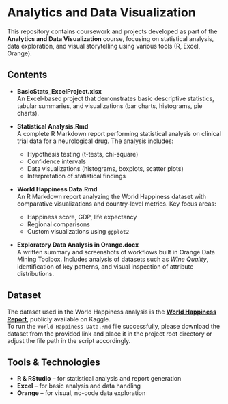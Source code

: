 # Analytics and Data Visualization

This repository contains coursework and projects developed as part of the **Analytics and Data Visualization** course, focusing on statistical analysis, data exploration, and visual storytelling using various tools (R, Excel, Orange).

## Contents

- **BasicStats_ExcelProject.xlsx**  
  An Excel-based project that demonstrates basic descriptive statistics, tabular summaries, and visualizations (bar charts, histograms, pie charts).

- **Statistical Analysis.Rmd**  
  A complete R Markdown report performing statistical analysis on clinical trial data for a neurological drug. The analysis includes:
  - Hypothesis testing (t-tests, chi-square)
  - Confidence intervals
  - Data visualizations (histograms, boxplots, scatter plots)
  - Interpretation of statistical findings

- **World Happiness Data.Rmd**  
  An R Markdown report analyzing the World Happiness dataset with comparative visualizations and country-level metrics. Key focus areas:
  - Happiness score, GDP, life expectancy
  - Regional comparisons
  - Custom visualizations using `ggplot2`

- **Exploratory Data Analysis in Orange.docx**  
  A written summary and screenshots of workflows built in Orange Data Mining Toolbox. Includes analysis of datasets such as *Wine Quality*, identification of key patterns, and visual inspection of attribute distributions.

## Dataset

The dataset used in the World Happiness analysis is the **[World Happiness Report](https://www.kaggle.com/datasets/unsdsn/world-happiness)**, publicly available on Kaggle.  
To run the `World Happiness Data.Rmd` file successfully, please download the dataset from the provided link and place it in the project root directory or adjust the file path in the script accordingly.

## Tools & Technologies

- **R & RStudio** – for statistical analysis and report generation  
- **Excel** – for basic analysis and data handling  
- **Orange** – for visual, no-code data exploration
